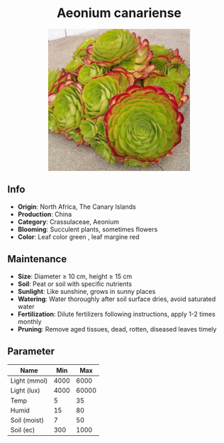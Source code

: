 <h1 align='center'>Aeonium canariense</h1>
<p align="center">
    <img 
        align='center'
        width='320'
        src="../images/aeonium canariense.png" 
        alt='Aeonium canariense' />
</p>

## Info

 - **Origin**: North Africa, The Canary Islands
 - **Production**: China
 - **Category**: Crassulaceae, Aeonium
 - **Blooming**: Succulent plants, sometimes flowers
 - **Color**: Leaf color green , leaf margine red

## Maintenance

 - **Size**: Diameter ≥ 10 cm, height ≥ 15 cm
 - **Soil**: Peat or soil with specific nutrients
 - **Sunlight**: Like sunshine, grows in sunny places
 - **Watering**: Water thoroughly after soil surface dries, avoid saturated water
 - **Fertilization**: Dilute fertilizers following instructions, apply 1-2 times monthly
 - **Pruning**: Remove aged tissues, dead, rotten, diseased leaves timely

## Parameter

| Name         | Min  | Max   |
|--------------|------|-------|
| Light (mmol) | 4000 | 6000  |
| Light (lux)  | 4000 | 60000 |
| Temp         | 5    | 35    |
| Humid        | 15   | 80    |
| Soil (moist) | 7   | 50    |
| Soil (ec)    | 300  | 1000  |